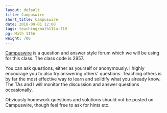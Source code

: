 ```yaml
---
layout: default
title: Campuswire
short_title: Campuswire
date: 2016-09-01 12:00
tags: teaching/math115a-f19
pg: Math 115A
weight: 700
---
```


[Campuswire][] is a question and answer style forum which we will be using for this class. The class code is 2957.

You can ask questions, either as yourself or anonymously. I highly encourage you to also try answering others' questions. Teaching others is by far the most effective way to learn and solidify what you already know. The TAs and I will monitor the discussion and answer questions occasionally. 

Obviously homework questions and solutions should not be posted on Campuswire, though feel free to ask for hints etc.

[Campuswire]: https://campuswire.com/p/G4D601E8B
